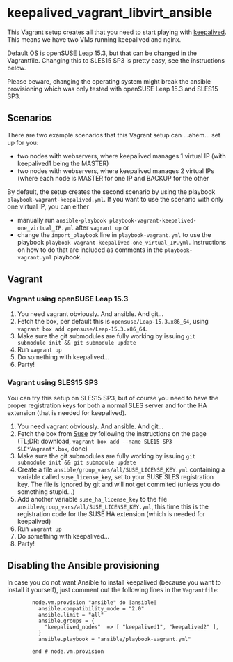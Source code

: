 # keepalived_vagrant_libvirt_ansible

This Vagrant setup creates all that you need to start playing with [keepalived](https://www.keepalived.org/). This means we have two VMs running keepalived and nginx.

Default OS is openSUSE Leap 15.3, but that can be changed in the Vagrantfile. Changing this to SLES15 SP3 is pretty easy, see the instructions below.

Please beware, changing the operating system might break the ansible provisioning which was only tested with openSUSE Leap 15.3 and SLES15 SP3.

## Scenarios

There are two example scenarios that this Vagrant setup can ...ahem... set up for you:

- two nodes with webservers, where keepalived manages 1 virtual IP (with keepalived1 being the MASTER)
- two nodes with webservers, where keepalived manages 2 virtual IPs (where each node is MASTER for one IP and BACKUP for the other

By default, the setup creates the second scenario by using the playbook `playbook-vagrant-keepalived.yml`. If you want to use the scenario with only one virtual IP, you can either 

- manually run `ansible-playbook playbook-vagrant-keepalived-one_virtual_IP.yml` after `vagrant up` or
- change the `import_playbook` line in `playbook-vagrant.yml` to use the playbook `playbook-vagrant-keepalived-one_virtual_IP.yml`. Instructions on how to do that are included as comments in the `playbook-vagrant.yml` playbook.

## Vagrant

### Vagrant using openSUSE Leap 15.3

1. You need vagrant obviously. And ansible. And git...
2. Fetch the box, per default this is `opensuse/Leap-15.3.x86_64`, using `vagrant box add opensuse/Leap-15.3.x86_64`.
3. Make sure the git submodules are fully working by issuing `git submodule init && git submodule update`
4. Run `vagrant up`
5. Do something with keepalived...
6. Party!

### Vagrant using SLES15 SP3

You can try this setup on SLES15 SP3, but of course you need to have the proper registration keys for both a normal SLES server and for the HA extension (that is needed for keepalived).

1. You need vagrant obviously. And ansible. And git...
2. Fetch the box from [Suse](https://www.suse.com/download/sles/) by following the instructions on the page (TL;DR: download, `vagrant box add --name SLE15-SP3 SLE*Vagrant*.box`, done)
3. Make sure the git submodules are fully working by issuing `git submodule init && git submodule update`
4. Create a file `ansible/group_vars/all/SUSE_LICENSE_KEY.yml` containing a variable called `suse_license_key`, set to your SUSE SLES registration key. The file is ignored by git and will not get commited (unless you do something stupid...)
5. Add another variable `suse_ha_license_key` to the file `ansible/group_vars/all/SUSE_LICENSE_KEY.yml`, this time this is the registration code for the SUSE HA extension (which is needed for keepalived)
4. Run `vagrant up`
5. Do something with keepalived...
6. Party!

## Disabling the Ansible provisioning

In case you do not want Ansible to install keepalived (because you want to install it yourself), just comment out the following lines in the `Vagrantfile`:
```
        node.vm.provision "ansible" do |ansible|
          ansible.compatibility_mode = "2.0"
          ansible.limit = "all"
          ansible.groups = {
            "keepalived_nodes"  => [ "keepalived1", "keepalived2" ],
          }
          ansible.playbook = "ansible/playbook-vagrant.yml"

        end # node.vm.provision
```

